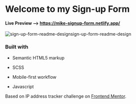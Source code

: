 # Welcome to my Sign-up Form 

#### Live Preview --> https://mike-signup-form.netlify.app/

![sign-up-form-readme-designsign-up-form-readme-design](https://user-images.githubusercontent.com/82145849/126373836-3d5d07db-b72a-4aad-84a2-ed0c3a1c456c.png)

### Built with

- Semantic HTML5 markup

- SCSS

- Mobile-first workflow

- Javascript 

  

Based on IP address tracker challenge on [Frontend Mentor](https://www.frontendmentor.io/).

